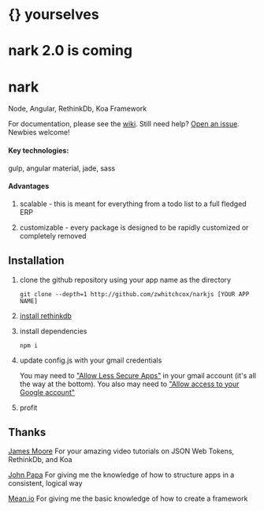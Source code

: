 # {} yourselves
# nark 2.0 is coming

# nark
Node, Angular, RethinkDb, Koa Framework

For documentation, please see the [wiki](/wiki). Still need help? [Open an issue](/zwhitchcox/narkjs/issues). Newbies welcome!

#### Key technologies:

gulp, angular material, jade, sass

#### Advantages

1. scalable - this is meant for everything from a todo list to a full fledged ERP

2. customizable - every package is designed to be rapidly customized or completely removed

## Installation

1. clone the github repository using your app name as the directory

	```shell
	git clone --depth=1 http://github.com/zwhitchcox/narkjs [YOUR APP NAME]
	```
2. [install rethinkdb](https://www.rethinkdb.com/docs/install/)

3. install dependencies
	```shell
	npm i
	```

4. update config.js with your gmail credentials

	You may need to ["Allow Less Secure Apps"](https://www.google.com/settings/security/lesssecureapps)
	in your gmail account (it's all the way at the bottom). You also may need to 
	["Allow access to your Google account"](https://accounts.google.com/DisplayUnlockCaptcha)

5. profit

## Thanks

[James Moore](https://www.youtube.com/channel/UC4nNCN49Fxexd30qtbzPDkg) For your amazing video tutorials on JSON Web Tokens, RethinkDb, and Koa

[John Papa](https://github.com/johnpapa/angular-styleguide) For giving me the knowledge of how to structure apps in a consistent, logical way

[Mean.io](http://github.com/linnovate/mean) For giving me the basic knowledge of how to create a framework
